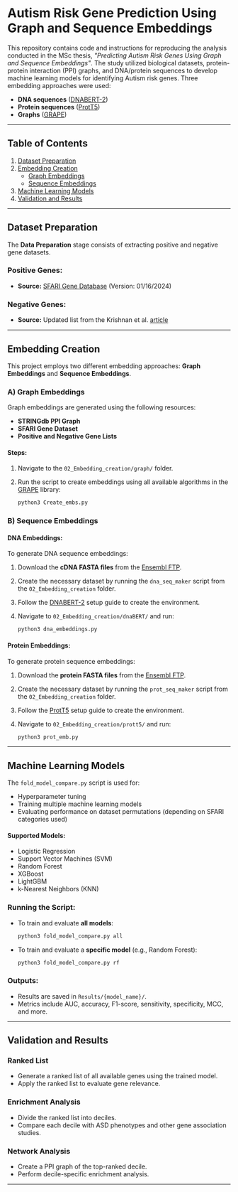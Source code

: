 # Autism Risk Gene Prediction Using Graph and Sequence Embeddings

This repository contains code and instructions for reproducing the analysis conducted in the MSc thesis, *"Predicting Autism Risk Genes Using Graph and Sequence Embeddings"*. The study utilized biological datasets, protein-protein interaction (PPI) graphs, and DNA/protein sequences to develop machine learning models for identifying Autism risk genes. Three embedding approaches were used:

- **DNA sequences** ([DNABERT-2](https://github.com/MAGICS-LAB/DNABERT_2/tree/main))
- **Protein sequences** ([ProtT5](https://github.com/agemagician/ProtTrans))
- **Graphs** ([GRAPE](https://github.com/AnacletoLAB/grape))

---

## Table of Contents

1. [Dataset Preparation](#dataset-preparation)  
2. [Embedding Creation](#embedding-creation)  
   - [Graph Embeddings](#a-graph-embeddings)  
   - [Sequence Embeddings](#b-sequence-embeddings)  
3. [Machine Learning Models](#machine-learning-models)  
4. [Validation and Results](#validation-and-results)  

---


## Dataset Preparation

The **Data Preparation** stage consists of extracting positive and negative gene datasets.

### Positive Genes:
- **Source:** [SFARI Gene Database](https://gene.sfari.org/database/human-gene/) (Version: 01/16/2024)

### Negative Genes:
- **Source:** Updated list from the Krishnan et al. [article](https://www.nature.com/articles/nn.4353)

---

## Embedding Creation

This project employs two different embedding approaches: **Graph Embeddings** and **Sequence Embeddings**.

### A) Graph Embeddings

Graph embeddings are generated using the following resources:
- **STRINGdb PPI Graph**
- **SFARI Gene Dataset**
- **Positive and Negative Gene Lists**

#### Steps:

1. Navigate to the `02_Embedding_creation/graph/` folder.
2. Run the script to create embeddings using all available algorithms in the [GRAPE](https://github.com/AnacletoLAB/grape) library:

   ```bash
   python3 Create_embs.py
   ```

### B) Sequence Embeddings

#### DNA Embeddings:

To generate DNA sequence embeddings:

1. Download the **cDNA FASTA files** from the [Ensembl FTP](https://www.ensembl.org/info/data/ftp/index.html).
2. Create the necessary dataset by running the `dna_seq_maker` script from the `02_Embedding_creation` folder.
3. Follow the [DNABERT-2](https://github.com/MAGICS-LAB/DNABERT_2/tree/main) setup guide to create the environment.
4. Navigate to `02_Embedding_creation/dnaBERT/` and run:

   ```bash
   python3 dna_embeddings.py
   ```

#### Protein Embeddings:

To generate protein sequence embeddings:

1. Download the **protein FASTA files** from the [Ensembl FTP](https://www.ensembl.org/info/data/ftp/index.html).
2. Create the necessary dataset by running the `prot_seq_maker` script from the `02_Embedding_creation` folder.
3. Follow the [ProtT5](https://github.com/agemagician/ProtTrans) setup guide to create the environment.
4. Navigate to `02_Embedding_creation/prott5/` and run:

   ```bash
   python3 prot_emb.py
   ```

---

## Machine Learning Models

The `fold_model_compare.py` script is used for:
- Hyperparameter tuning
- Training multiple machine learning models
- Evaluating performance on dataset permutations (depending on SFARI categories used)

#### Supported Models:
- Logistic Regression
- Support Vector Machines (SVM)
- Random Forest
- XGBoost
- LightGBM
- k-Nearest Neighbors (KNN)

### Running the Script:

- To train and evaluate **all models**:

   ```bash
   python3 fold_model_compare.py all
   ```

- To train and evaluate a **specific model** (e.g., Random Forest):

   ```bash
   python3 fold_model_compare.py rf
   ```

### Outputs:
- Results are saved in `Results/{model_name}/`.
- Metrics include AUC, accuracy, F1-score, sensitivity, specificity, MCC, and more.

---

## Validation and Results

### Ranked List

- Generate a ranked list of all available genes using the trained model.
- Apply the ranked list to evaluate gene relevance.

### Enrichment Analysis

- Divide the ranked list into deciles.
- Compare each decile with ASD phenotypes and other gene association studies.

### Network Analysis

- Create a PPI graph of the top-ranked decile.
- Perform decile-specific enrichment analysis.

---

